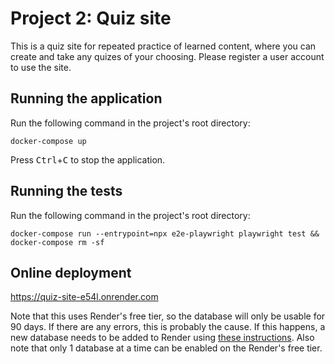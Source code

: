 # Project 2: Quiz site

This is a quiz site for repeated practice of learned content, where you can create and take any quizes of your choosing. Please register a user account to use the site.

## Running the application
Run the following command in the project's root directory:
```
docker-compose up
```
Press <kbd>Ctrl</kbd>+<kbd>C</kbd> to stop the application.

## Running the tests
Run the following command in the project's root directory:
```
docker-compose run --entrypoint=npx e2e-playwright playwright test && docker-compose rm -sf
```

## Online deployment
https://quiz-site-e54l.onrender.com

Note that this uses Render's free tier, so the database will only be usable for 90 days. If there are any errors, this is probably the cause. If this happens, a new database needs to be added to Render using [these instructions](https://fitech101.aalto.fi/web-software-development/15-deployment-iii/1-deployment-and-databases-using-render/). Also note that only 1 database at a time can be enabled on the Render's free tier.

